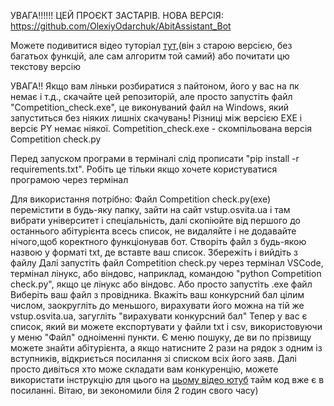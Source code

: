 УВАГА!!!!!! ЦЕЙ ПРОЄКТ ЗАСТАРІВ. НОВА ВЕРСІЯ: https://github.com/OlexiyOdarchuk/AbitAssistant_Bot



Можете подивитися відео туторіал [тут](https://youtu.be/0R2ouHev8PE),(він з старою версією, без багатьох функцій, але сам алгоритм той самий)  або почитати цю текстову версію

УВАГА!! Якщо вам ліньки розбиратися з пайтоном, його у вас на пк немає і т.д., скачайте цей репозиторій, але просто запустіть файл "Competition_check.exe", це виконуваний файл на Windows, який запуститься без ніяких лишніх скачувань!
Різниці між версією EXE і версіє PY немає ніякої. Competition_check.exe - скомпільована версія Competition check.py

Перед запуском програми в терміналі слід прописати "pip install -r requirements.txt". Робіть це тільки якщо хочете користуватися програмою через термінал

Для використання потрібно:
Файл Competition check.py(exe) перемістити в будь-яку папку, зайти на сайт vstup.osvita.ua і там вибрати університет і спеціальність,
далі скопіюйте від першого до останнього абітурієнта всесь список,
не видаляйте і не додавайте нічого,щоб коректного функціонував бот.
Створіть файл з будь-якою назвою у форматі txt, де вставте ваш список.
Збережіть і вийдіть з файлу
Далі запустіть файл Competition check.py через термінал VSCode, термінал лінукс, або віндовс, наприклад, командою "python Competition check.py", якщо це лінукс або віндовс. Або просто запустіть .exe файл
Виберіть ваш файл з провідника.
Вкажіть ваш конкурсний бал цілим числом, заокругліть до меньшого, вирахувати його можна на тій же vstup.osvita.ua, загугліть "вирахувати конкурсний бал"
Тепер у вас є список, який ви можете експортувати у файли txt і csv, використовуючи у меню "Файл" одноіменні пункти.
Є меню пошуку, де ви по прізвищу можете знайти абітурієнта, а якщо натисните 2 рази на рядок з одним із вступників, відкриється посилання зі списком всіх його заяв.
Далі просто дивіться хто може складати вам конкуренцію, можете використати інструкцію для цього на [цьому відео ютуб](https://youtu.be/m5YfI8_2ONo?si=k8CXJ7Gn9YmrYzJj&t=331) тайм код вже є в посиланні.
Вітаю, ви зекономили біля 2 годин свого часу)
